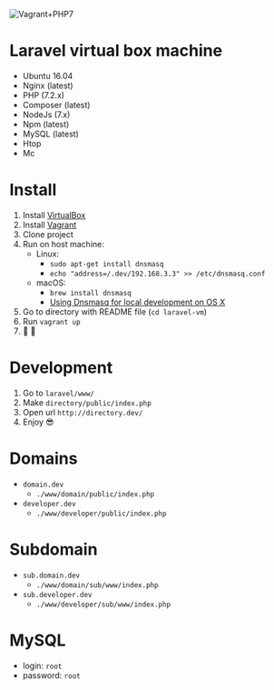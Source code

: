 ![Vagrant+PHP7](https://i.imgur.com/u1Rd6gQ.png)

# Laravel virtual box machine
* Ubuntu 16.04
* Nginx (latest)
* PHP (7.2.x)
* Composer (latest)
* NodeJs (7.x)
* Npm (latest)
* MySQL (latest)
* Htop
* Mc

# Install
1. Install [VirtualBox](https://www.virtualbox.org/wiki/Downloads)
2. Install [Vagrant](https://www.vagrantup.com/)
3. Clone project
4. Run on host machine:
    * Linux:
        * `sudo apt-get install dnsmasq`
        * `echo "address=/.dev/192.168.3.3" >> /etc/dnsmasq.conf`
    * macOS:
        * `brew install dnsmasq`
        * [Using Dnsmasq for local development on OS X](https://passingcuriosity.com/2013/dnsmasq-dev-osx/)
5. Go to directory with README file (`cd laravel-vm`)
6. Run `vagrant up`
7. :tada: :balloon:


# Development
1. Go to `laravel/www/`
2. Make `directory/public/index.php`
3. Open url `http://directory.dev/`
4. Enjoy :sunglasses:

# Domains
* `domain.dev`
  * `./www/domain/public/index.php`
* `developer.dev`
  * `./www/developer/public/index.php`

# Subdomain
* `sub.domain.dev`
  * `./www/domain/sub/www/index.php`
* `sub.developer.dev`
  * `./www/developer/sub/www/index.php`

# MySQL
* login: `root`
* password: `root`
